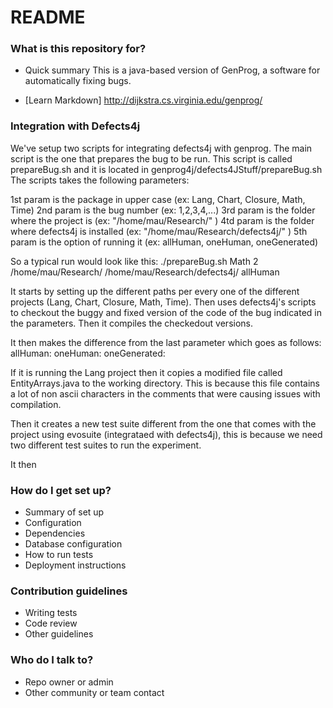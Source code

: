 # README #

### What is this repository for? ###

* Quick summary
This is a java-based version of GenProg, a software for automatically fixing bugs.

* [Learn Markdown] 
http://dijkstra.cs.virginia.edu/genprog/


### Integration with Defects4j ###

We've setup two scripts for integrating defects4j with genprog.
The main script is the one that prepares the bug to be run. This script is called prepareBug.sh and it is located in genprog4j/defects4JStuff/prepareBug.sh
The scripts takes the following parameters:

1st param is the package in upper case (ex: Lang, Chart, Closure, Math, Time)
2nd param is the bug number (ex: 1,2,3,4,...)
3rd param is the folder where the project is (ex: "/home/mau/Research/" )
4td param is the folder where defects4j is installed (ex: "/home/mau/Research/defects4j/" )
5th param is the option of running it (ex: allHuman, oneHuman, oneGenerated)

So a typical run would look like this:
./prepareBug.sh Math 2 /home/mau/Research/ /home/mau/Research/defects4j/ allHuman

It starts by setting up the different paths per every one of the different projects (Lang, Chart, Closure, Math, Time).
Then uses defects4j's scripts to checkout the buggy and fixed version of the code of the bug indicated in the parameters.
Then it compiles the checkedout versions.

It then makes the difference from the last parameter which goes as follows:
allHuman:
oneHuman:
oneGenerated:

If it is running the Lang project then it copies a modified file called EntityArrays.java to the working directory. This is because this file contains a lot of non ascii characters in the comments that were causing issues with compilation.

Then it creates a new test suite different from the one that comes with the project using evosuite (integrataed with defects4j), this is because we need two different test suites to run the experiment.

It then 








### How do I get set up? ###

* Summary of set up
* Configuration
* Dependencies
* Database configuration
* How to run tests
* Deployment instructions

### Contribution guidelines ###

* Writing tests
* Code review
* Other guidelines

### Who do I talk to? ###

* Repo owner or admin
* Other community or team contact